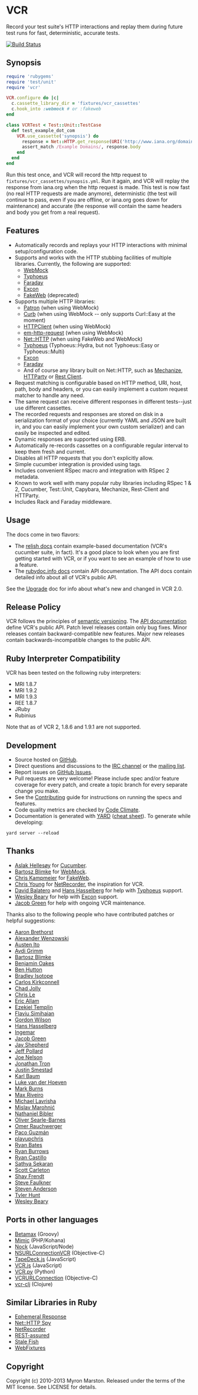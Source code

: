 # VCR

Record your test suite's HTTP interactions and replay them during future test runs for fast, deterministic, accurate tests.

[![Build Status](https://secure.travis-ci.org/vcr/vcr.png?branch=master)](http://travis-ci.org/vcr/vcr)

## Synopsis

``` ruby
require 'rubygems'
require 'test/unit'
require 'vcr'

VCR.configure do |c|
  c.cassette_library_dir = 'fixtures/vcr_cassettes'
  c.hook_into :webmock # or :fakeweb
end

class VCRTest < Test::Unit::TestCase
  def test_example_dot_com
    VCR.use_cassette('synopsis') do
      response = Net::HTTP.get_response(URI('http://www.iana.org/domains/example/'))
      assert_match /Example Domains/, response.body
    end
  end
end
```

Run this test once, and VCR will record the http request to `fixtures/vcr_cassettes/synopsis.yml`.  Run it again, and VCR
will replay the response from iana.org when the http request is made.  This test is now fast (no real HTTP requests are
made anymore), deterministic (the test will continue to pass, even if you are offline, or iana.org goes down for
maintenance) and accurate (the response will contain the same headers and body you get from a real request).

## Features

* Automatically records and replays your HTTP interactions with minimal setup/configuration code.
* Supports and works with the HTTP stubbing facilities of multiple libraries.  Currently, the
  following are supported:
  * [WebMock](https://github.com/bblimke/webmock)
  * [Typhoeus](https://github.com/typhoeus/typhoeus)
  * [Faraday](https://github.com/technoweenie/faraday)
  * [Excon](https://github.com/geemus/excon)
  * [FakeWeb](https://github.com/chrisk/fakeweb) (deprecated)
* Supports multiple HTTP libraries:
  * [Patron](http://github.com/toland/patron) (when using WebMock)
  * [Curb](http://github.com/taf2/curb) (when using WebMock -- only supports Curl::Easy at the moment)
  * [HTTPClient](http://github.com/nahi/httpclient) (when using WebMock)
  * [em-http-request](http://github.com/igrigorik/em-http-request) (when using WebMock)
  * [Net::HTTP](http://www.ruby-doc.org/stdlib/libdoc/net/http/rdoc/index.html) (when using FakeWeb and WebMock)
  * [Typhoeus](https://github.com/typhoeus/typhoeus) (Typhoeus::Hydra, but not Typhoeus::Easy or Typhoeus::Multi)
  * [Excon](https://github.com/geemus/excon)
  * [Faraday](https://github.com/technoweenie/faraday)
  * And of course any library built on Net::HTTP, such as [Mechanize](http://github.com/tenderlove/mechanize),
    [HTTParty](http://github.com/jnunemaker/httparty) or [Rest Client](http://github.com/archiloque/rest-client).
* Request matching is configurable based on HTTP method, URI, host, path, body and headers, or you can easily
  implement a custom request matcher to handle any need.
* The same request can receive different responses in different tests--just use different cassettes.
* The recorded requests and responses are stored on disk in a serialization format of your choice
  (currently YAML and JSON are built in, and you can easily implement your own custom serializer)
  and can easily be inspected and edited.
* Dynamic responses are supported using ERB.
* Automatically re-records cassettes on a configurable regular interval to keep them fresh and current.
* Disables all HTTP requests that you don't explicitly allow.
* Simple cucumber integration is provided using tags.
* Includes convenient RSpec macro and integration with RSpec 2 metadata.
* Known to work well with many popular ruby libraries including RSpec 1 & 2, Cucumber, Test::Unit,
  Capybara, Mechanize, Rest-Client and HTTParty.
* Includes Rack and Faraday middleware.

## Usage

The docs come in two flavors:

* The [relish docs](https://relishapp.com/vcr/vcr/docs) contain
  example-based documentation (VCR's cucumber suite, in fact). It's a
  good place to look when you are first getting started with VCR, or if
  you want to see an example of how to use a feature.
* The [rubydoc.info docs](http://rubydoc.info/gems/vcr/frames) contain
  API documentation. The API docs contain detailed info about all of VCR's
  public API.

See the [Upgrade](https://github.com/vcr/vcr/blob/master/Upgrade.md) doc
for info about what's new and changed in VCR 2.0.

## Release Policy

VCR follows the principles of [semantic versioning](http://semver.org/).
The [API documentation](http://rubydoc.info/gems/vcr/frames) define
VCR's public API.  Patch level releases contain only bug fixes.  Minor
releases contain backward-compatible new features.  Major new releases
contain backwards-incompatible changes to the public API.

## Ruby Interpreter Compatibility

VCR has been tested on the following ruby interpreters:

* MRI 1.8.7
* MRI 1.9.2
* MRI 1.9.3
* REE 1.8.7
* JRuby
* Rubinius

Note that as of VCR 2, 1.8.6 and 1.9.1 are not supported.

## Development

* Source hosted on [GitHub](http://github.com/vcr/vcr).
* Direct questions and discussions to the [IRC channel](irc://irc.freenode.net/vcr) or
  the [mailing list](http://groups.google.com/group/vcr-ruby).
* Report issues on [GitHub Issues](http://github.com/vcr/vcr/issues).
* Pull requests are very welcome! Please include spec and/or feature coverage for every patch,
  and create a topic branch for every separate change you make.
* See the [Contributing](https://github.com/vcr/vcr/blob/master/CONTRIBUTING.md)
  guide for instructions on running the specs and features.
* Code quality metrics are checked by [Code Climate](https://codeclimate.com/github/myronmarston/vcr).
* Documentation is generated with [YARD](http://yardoc.org/) ([cheat sheet](http://cheat.errtheblog.com/s/yard/)).
  To generate while developing:

```
yard server --reload
```

## Thanks

* [Aslak Hellesøy](http://github.com/aslakhellesoy) for [Cucumber](http://github.com/aslakhellesoy/cucumber).
* [Bartosz Blimke](http://github.com/bblimke) for [WebMock](http://github.com/bblimke/webmock).
* [Chris Kampmeier](http://github.com/chrisk) for [FakeWeb](http://github.com/chrisk/fakeweb).
* [Chris Young](http://github.com/chrisyoung) for [NetRecorder](http://github.com/chrisyoung/netrecorder),
  the inspiration for VCR.
* [David Balatero](https://github.com/dbalatero) and [Hans Hasselberg](https://github.com/i0rek)
  for help with [Typhoeus](https://github.com/typhoeus/typhoeus) support.
* [Wesley Beary](https://github.com/geemus) for help with [Excon](https://github.com/geemus/excon)
  support.
* [Jacob Green](https://github.com/Jacobkg) for help with ongoing VCR
  maintenance.

Thanks also to the following people who have contributed patches or helpful suggestions:

* [Aaron Brethorst](http://github.com/aaronbrethorst)
* [Alexander Wenzowski](https://github.com/wenzowski)
* [Austen Ito](https://github.com/austenito)
* [Avdi Grimm](https://github.com/avdi)
* [Bartosz Blimke](http://github.com/bblimke)
* [Benjamin Oakes](https://github.com/benjaminoakes)
* [Ben Hutton](http://github.com/benhutton)
* [Bradley Isotope](https://github.com/bradleyisotope)
* [Carlos Kirkconnell](https://github.com/kirkconnell)
* [Chad Jolly](https://github.com/cjolly)
* [Chris Le](https://github.com/chrisle)
* [Eric Allam](http://github.com/rubymaverick)
* [Ezekiel Templin](https://github.com/ezkl)
* [Flaviu Simihaian](https://github.com/closedbracket)
* [Gordon Wilson](https://github.com/gordoncww)
* [Hans Hasselberg](https://github.com/i0rek)
* [Ingemar](https://github.com/ingemar)
* [Jacob Green](https://github.com/Jacobkg)
* [Jay Shepherd](https://github.com/jayshepherd)
* [Jeff Pollard](https://github.com/Fluxx)
* [Joe Nelson](https://github.com/begriffs)
* [Jonathan Tron](https://github.com/JonathanTron)
* [Justin Smestad](https://github.com/jsmestad)
* [Karl Baum](https://github.com/kbaum)
* [Luke van der Hoeven](https://github.com/plukevdh)
* [Mark Burns](https://github.com/markburns)
* [Max Riveiro](https://github.com/kavu)
* [Michael Lavrisha](https://github.com/vrish88)
* [Mislav Marohnić](https://github.com/mislav)
* [Nathaniel Bibler](https://github.com/nbibler)
* [Oliver Searle-Barnes](https://github.com/opsb)
* [Omer Rauchwerger](https://github.com/rauchy)
* [Paco Guzmán](https://github.com/pacoguzman)
* [playupchris](https://github.com/playupchris)
* [Ryan Bates](https://github.com/ryanb)
* [Ryan Burrows](https://github.com/rhburrows)
* [Ryan Castillo](https://github.com/rmcastil)
* [Sathya Sekaran](https://github.com/sfsekaran)
* [Scott Carleton](https://github.com/ScotterC)
* [Shay Frendt](https://github.com/shayfrendt)
* [Steve Faulkner](https://github.com/southpolesteve)
* [Steven Anderson](https://github.com/bendycode)
* [Tyler Hunt](https://github.com/tylerhunt)
* [Wesley Beary](https://github.com/geemus)

## Ports in other languages

* [Betamax](https://github.com/robfletcher/betamax) (Groovy)
* [Mimic](https://github.com/acoulton/mimic) (PHP/Kohana)
* [Nock](https://github.com/flatiron/nock) (JavaScript/Node)
* [NSURLConnectionVCR](https://bitbucket.org/martijnthe/nsurlconnectionvcr) (Objective-C)
* [TapeDeck.js](https://github.com/EndangeredMassa/TapeDeck.js) (JavaScript)
* [VCR.js](https://github.com/elcuervo/vcr.js) (JavaScript)
* [VCR.py](https://github.com/kevin1024/vcrpy) (Python)
* [VCRURLConnection](https://github.com/dstnbrkr/VCRURLConnection) (Objective-C)
* [vcr-clj](https://github.com/ifesdjeen/vcr-clj) (Clojure)

## Similar Libraries in Ruby

* [Ephemeral Response](https://github.com/sandro/ephemeral_response)
* [Net::HTTP Spy](http://github.com/martinbtt/net-http-spy)
* [NetRecorder](https://github.com/chrisyoung/netrecorder)
* [REST-assured](https://github.com/BBC/REST-assured)
* [Stale Fish](https://github.com/jsmestad/stale_fish)
* [WebFixtures](http://github.com/trydionel/web_fixtures)

## Copyright

Copyright (c) 2010-2013 Myron Marston. Released under the terms of the
MIT license. See LICENSE for details.
